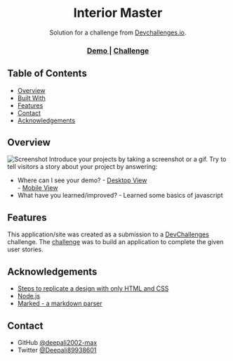 <!-- Please update value in the {}  -->

<h1 align="center">Interior Master</h1>

<div align="center">
   Solution for a challenge from  <a href="http://devchallenges.io" target="_blank">Devchallenges.io</a>.
</div>

<div align="center">
  <h3>
    <a href="https://user-images.githubusercontent.com/72861787/124431977-b3688c80-dd8e-11eb-9e05-da9f18b1078e.png">
      Demo
    </a>
    <span> | </span>
    <a href="https://devchallenges.io/challenges/Jymh2b2FyebRTUljkNcb">
      Challenge
    </a>
  </h3>
</div>

<!-- TABLE OF CONTENTS -->

## Table of Contents

- [Overview](#overview)
- [Built With](#built-with)
- [Features](#features)
- [Contact](#contact)
- [Acknowledgements](#acknowledgements)

<!-- OVERVIEW -->

## Overview

![Screenshot](https://user-images.githubusercontent.com/72861787/124431977-b3688c80-dd8e-11eb-9e05-da9f18b1078e.png)
Introduce your projects by taking a screenshot or a gif. Try to tell visitors a story about your project by answering:

- Where can I see your demo?
      - <a href="https://user-images.githubusercontent.com/72861787/124431977-b3688c80-dd8e-11eb-9e05-da9f18b1078e.png">
      Desktop View
    </a>
    <br/>
      - <a href="https://user-images.githubusercontent.com/72861787/124432464-47d2ef00-dd8f-11eb-9c4d-a962af9802b3.png">
        Mobile View
    </a>
- What have you learned/improved?
      - Learned some basics of javascript

## Features

<!-- List the features of your application or follow the template. Don't share the figma file here :) -->

This application/site was created as a submission to a [DevChallenges](https://devchallenges.io/challenges) challenge. The [challenge](https://devchallenges.io/challenges/Jymh2b2FyebRTUljkNcb) was to build an application to complete the given user stories.

## Acknowledgements

<!-- This section should list any articles or add-ons/plugins that helps you to complete the project. This is optional but it will help you in the future. For exmpale -->

- [Steps to replicate a design with only HTML and CSS](https://devchallenges-blogs.web.app/how-to-replicate-design/)
- [Node.js](https://nodejs.org/)
- [Marked - a markdown parser](https://github.com/chjj/marked)

## Contact

- GitHub [@deepali2002-max](https://github.com/deepali2002-max)
- Twitter [@Deepali89938601](https://twitter.com/Deepali89938601?s=08)

